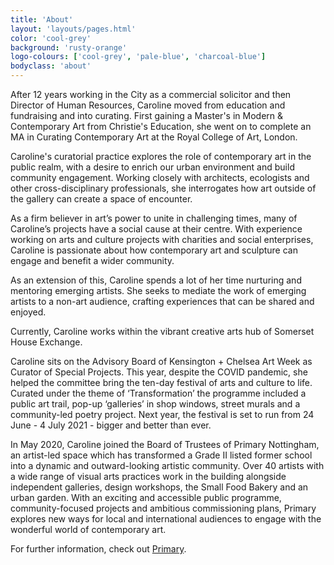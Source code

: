 ```yaml
---
title: 'About'
layout: 'layouts/pages.html'
color: 'cool-grey'
background: 'rusty-orange'
logo-colours: ['cool-grey', 'pale-blue', 'charcoal-blue']
bodyclass: 'about'
---
```

<p>After 12 years working in the City as a commercial solicitor and then Director of Human Resources, Caroline moved from education and fundraising and into curating. First gaining a Master's in Modern &amp; Contemporary Art from Christie's Education, she went on to complete an MA in Curating Contemporary Art at the Royal College of Art, London.&nbsp;&nbsp;</p>
<p>Caroline's curatorial practice explores the role of contemporary art in the public realm, with a desire to enrich our urban environment and build community engagement. Working closely with architects, ecologists and other cross-disciplinary professionals, she interrogates how art outside of the gallery can create a space of encounter.</p>
<p>As a firm believer in art’s power to unite in challenging times, many of Caroline’s projects have a social cause at their centre. With experience working on arts and culture projects with charities and social enterprises, Caroline is passionate about how contemporary art and sculpture can engage and benefit a wider community.</p>
<p>As an extension of this, Caroline spends a lot of her time nurturing and mentoring emerging artists. She seeks to mediate the work of emerging artists to a non-art audience, crafting experiences that can be shared and enjoyed.</p>
<p>Currently, Caroline works within the vibrant creative arts hub of Somerset House Exchange.</p>
<p>Caroline sits on the Advisory Board of Kensington + Chelsea Art Week as Curator of Special Projects. This year, despite the COVID pandemic, she helped the committee bring the ten-day festival of arts and culture to life. Curated under the theme of ‘Transformation’ the programme included a public art trail, pop-up ‘galleries’ in shop windows, street murals and a community-led poetry project. Next year, the festival is set to run from 24 June - 4 July 2021 - bigger and better than ever.</p>
<p>In May 2020, Caroline joined the Board of Trustees of Primary Nottingham, an artist-led space which has transformed a Grade II listed former school into a dynamic and outward-looking artistic community. Over 40 artists with a wide range of visual arts practices work in the building alongside independent galleries, design workshops, the Small Food Bakery and an urban garden. With an exciting and accessible public programme, community-focused projects and ambitious commissioning plans, Primary explores new ways for local and international audiences to engage with the wonderful world of contemporary art.</p>
<p>For further information, check out <a href="https://weareprimary.org">Primary</a>.</p>